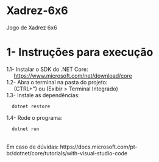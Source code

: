 # Xadrez-6x6
Jogo de Xadrez 6x6

# 1- Instruções para execução
  1.1- Instalar o SDK do .NET Core:</br>
  &nbsp;&nbsp;&nbsp;&nbsp; https://www.microsoft.com/net/download/core</br>
  1.2- Abra o terminal na pasta do projeto:</br>
  &nbsp;&nbsp;&nbsp;&nbsp; (CTRL+") ou (Exibir > Terminal Integrado)</br>
  1.3- Instale as dependências:</br>
  
      dotnet restore
      
  1.4- Rode o programa:</br>
  
      dotnet run
      
  </br>
  Em caso de dúvidas: https://docs.microsoft.com/pt-br/dotnet/core/tutorials/with-visual-studio-code</br>

